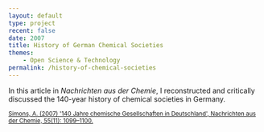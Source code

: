 ```yaml
---
layout: default
type: project
recent: false
date: 2007
title: History of German Chemical Societies
themes: 
    - Open Science & Technology
permalink: /history-of-chemical-societies
---
```


In this article in *Nachrichten aus der Chemie*, I reconstructed and critically discussed the 140-year history of chemical societies in Germany.

<small>
    <a href="https://doi.org/10.1002/nadc.200751956">
        Simons, A. (2007) '140 Jahre chemische Gesellschaften in Deutschland', Nachrichten aus der Chemie, 55(11): 1099–1100.
    </a>
</small>